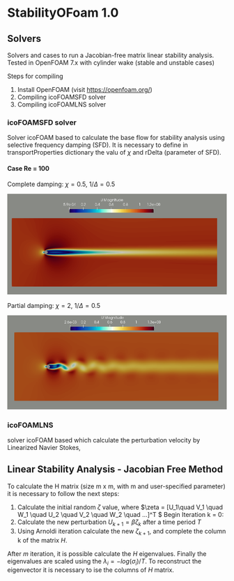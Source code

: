 # StabilityOFoam 1.0

## Solvers 
Solvers and cases to run a Jacobian-free matrix linear stability analysis.
Tested in OpenFOAM 7.x with cylinder wake (stable and unstable cases)

Steps for compiling
1. Install OpenFOAM (visit https://openfoam.org/)
2. Compiling icoFOAMSFD solver
3. Compiling icoFOAMLNS solver

### icoFOAMSFD solver

Solver icoFOAM based to calculate the base flow for stability analysis using selective frequency damping (SFD). It is necessary to define in transportProperties dictionary the valu of $\chi$ and rDelta (parameter of SFD).

#### Case Re = 100

Complete damping: $\chi = 0.5$, $1/\Delta = 0.5$

![alt text](https://github.com/cReyesIlic/StabilityOFoam/blob/main/img/Xi_rDelta05.png?raw=true)

Partial damping: $\chi = 2$, $1/\Delta = 0.5$

![alt text](https://github.com/cReyesIlic/StabilityOFoam/blob/main/img/rDelta2Xi05.png?raw=true)

### icoFOAMLNS

solver icoFOAM based which calculate the perturbation velocity by Linearized Navier Stokes,

## Linear Stability Analysis - Jacobian Free Method

To calculate the H matrix (size m x m, with m and user-specified parameter) it is necessary to follow the next steps:

1. Calculate the initial random $\zeta$ value, where $\zeta = [U_1\quad V_1 \quad W_1 \quad U_2 \quad V_2 \quad W_2 \quad ...]^T $
Begin Iteration k = 0:
  2. Calculate the new perturbation $U_{k + 1} = \beta\zeta_k$ after a time period $T$
  3. Using Arnoldi iteration calculate the new $\zeta_{k + 1}$, and complete the column k of the matrix $H$.
  
After $m$ iteration, it is possible calculate the $H$ eigenvalues. Finally the eigenvalues are scaled using the $\lambda_i = -log(\sigma_i)/T$. To reconstruct the eigenvector it is necessary to ise the columns of $H$ matrix.





